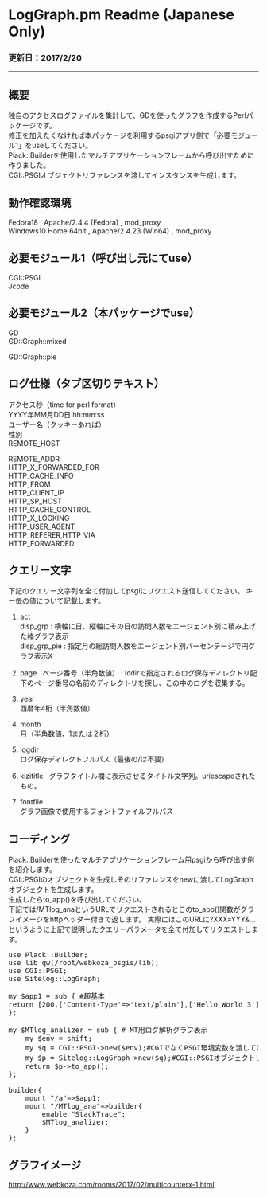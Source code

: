 # LogGraph.pm Readme (Japanese Only)
### 更新日：2017/2/20
---
## 概要
独自のアクセスログファイルを集計して、GDを使ったグラフを作成するPerlパッケージです。  
修正を加えたくなければ本パッケージを利用するpsgiアプリ側で「必要モジュール1」をuseしてください。  
Plack::Builderを使用したマルチアプリケーションフレームから呼び出すために作りました。  
CGI::PSGIオブジェクトリファレンスを渡してインスタンスを生成します。

## 動作確認環境
Fedora18 , Apache/2.4.4 (Fedora) , mod_proxy  
Windows10 Home 64bit , Apache/2.4.23 (Win64) , mod_proxy  

## 必要モジュール1（呼び出し元にてuse）
CGI::PSGI  
Jcode  

## 必要モジュール2（本パッケージでuse）
GD  
GD::Graph::mixed  

GD::Graph::pie  

## ログ仕様（タブ区切りテキスト）
アクセス秒（time for perl format）  
YYYY年MM月DD日 hh:mm:ss  
ユーザー名（クッキーあれば）  
性別  
REMOTE_HOST  

REMOTE_ADDR  
HTTP_X_FORWARDED_FOR  
HTTP_CACHE_INFO  
HTTP_FROM  
HTTP_CLIENT_IP  
HTTP_SP_HOST  
HTTP_CACHE_CONTROL  
HTTP_X_LOCKING  
HTTP_USER_AGENT  
HTTP_REFERER,HTTP_VIA  
HTTP_FORWARDED  

## クエリー文字
下記のクエリー文字列を全て付加してpsgiにリクエスト送信してください。 キー毎の値について記載します。

1. act  
disp_grp : 横軸に日、縦軸にその日の訪問人数をエージェント別に積み上げた棒グラフ表示  
disp_grp_pie : 指定月の総訪問人数をエージェント別パーセンテージで円グラフ表示X
2. page  
ページ番号（半角数値） : lodirで指定されるログ保存ディレクトリ配下のページ番号の名前のディレクトリを探し、この中のログを収集する。

3. year  
西暦年4桁（半角数値）

4. month  
月（半角数値、1または２桁）

5. logdir  
ログ保存ディレクトフルパス（最後の/は不要）

6. kizititle  
グラフタイトル欄に表示させるタイトル文字列。uriescapeされたもの。

7. fontfile  
グラフ画像で使用するフォントファイルフルパス

## コーディング
Plack::Builderを使ったマルチアプリケーションフレーム用psgiから呼び出す例を紹介します。  
CGI::PSGIのオブジェクトを生成しそのリファレンスをnewに渡してLogGraphオブジェクトを生成します。  
生成したらto_app()を呼び出してください。  
下記では/MTlog_anaというURLでリクエストされるとこのto_app()関数がグラフイメージをhttpヘッダー付きで返します。
実際にはこのURLに?XXX=YYY&...というように上記で説明したクエリーパラメータを全て付加してリクエストします。
<pre>
use Plack::Builder;
use lib qw(/root/webkoza_psgis/lib);
use CGI::PSGI;
use Sitelog::LogGraph;

my $app1 = sub { #超基本
return [200,['Content-Type'=>'text/plain'],['Hello World 3']];
};

my $MTlog_analizer = sub { # MT用ログ解析グラフ表示
	my $env = shift;
	my $q = CGI::PSGI->new($env);#CGIでなくPSGI環境変数を渡してCGI::PSGIのインスタンス生成
	my $p = Sitelog::LogGraph->new($q);#CGI::PSGIオブジェクトリファ（インスタンス）を渡す
	return $p->to_app();
};

builder{
	mount "/a"=>$app1;
	mount "/MTlog_ana"=>builder{
		enable "StackTrace";
		$MTlog_analizer;
	}
};
</pre>

## グラフイメージ
http://www.webkoza.com/rooms/2017/02/multicounterx-1.html
